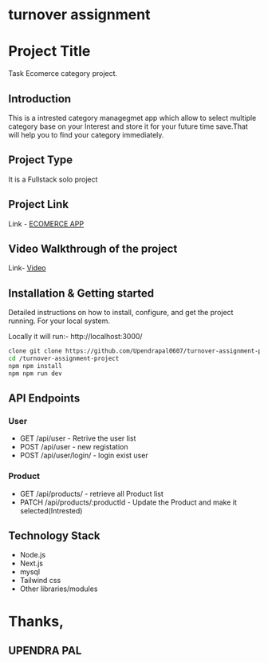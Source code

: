 # turnover assignment
# Project Title
  Task Ecomerce category project.
## Introduction
This is a intrested category managegmet app which allow to select multiple category base on your Interest and store it for your future
time save.That will help you to find your category immediately.
## Project Type
It is a Fullstack solo project
## Project Link
Link - [ECOMERCE APP](https://turnover-assignment-project.vercel.app/)
## Video Walkthrough of the project
   Link- [Video](https://drive.google.com/file/d/1o6ItGE_s_7sgDrEjIwzzbQzFVj664wXg/view?usp=sharing)

## Installation & Getting started
Detailed instructions on how to install, configure, and get the project running. For your local system.

Locally it will run:- http://localhost:3000/
```bash
clone git clone https://github.com/Upendrapal0607/turnover-assignment-project.git
cd /turnover-assignment-project
npm npm install
npm npm run dev
```
## API Endpoints
### User 
- GET  /api/user - Retrive the user list
- POST /api/user  - new registation 
- POST /api/user/login/ - login exist user
 
### Product 
- GET /api/products/ - retrieve all Product list 
- PATCH /api/products/:productId - Update the Product and make it selected(Intrested)
 
## Technology Stack
- Node.js
- Next.js
- mysql
- Tailwind css
- Other libraries/modules


# Thanks,
## UPENDRA PAL


